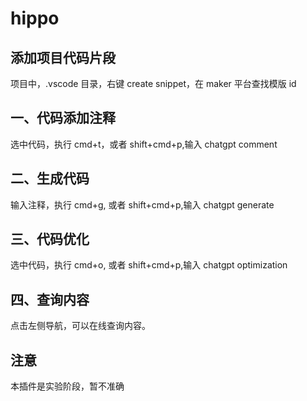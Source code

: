 # hippo

## 添加项目代码片段

项目中，.vscode 目录，右键 create snippet，在 maker 平台查找模版 id

## 一、代码添加注释

选中代码，执行 cmd+t，或者 shift+cmd+p,输入 chatgpt comment

## 二、生成代码

输入注释，执行 cmd+g, 或者 shift+cmd+p,输入 chatgpt generate

## 三、代码优化

选中代码，执行 cmd+o, 或者 shift+cmd+p,输入 chatgpt optimization

## 四、查询内容

点击左侧导航，可以在线查询内容。

## 注意

本插件是实验阶段，暂不准确
